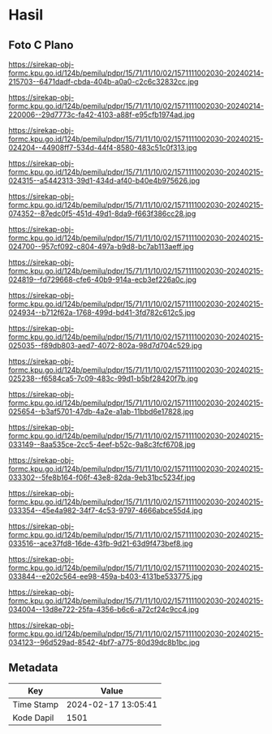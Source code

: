 # Hasil

## Foto C Plano

https://sirekap-obj-formc.kpu.go.id/124b/pemilu/pdpr/15/71/11/10/02/1571111002030-20240214-215703--6471dadf-cbda-404b-a0a0-c2c6c32832cc.jpg

https://sirekap-obj-formc.kpu.go.id/124b/pemilu/pdpr/15/71/11/10/02/1571111002030-20240214-220006--29d7773c-fa42-4103-a88f-e95cfb1974ad.jpg

https://sirekap-obj-formc.kpu.go.id/124b/pemilu/pdpr/15/71/11/10/02/1571111002030-20240215-024204--44908ff7-534d-44f4-8580-483c51c0f313.jpg

https://sirekap-obj-formc.kpu.go.id/124b/pemilu/pdpr/15/71/11/10/02/1571111002030-20240215-024315--a5442313-39d1-434d-af40-b40e4b975626.jpg

https://sirekap-obj-formc.kpu.go.id/124b/pemilu/pdpr/15/71/11/10/02/1571111002030-20240215-074352--87edc0f5-451d-49d1-8da9-f663f386cc28.jpg

https://sirekap-obj-formc.kpu.go.id/124b/pemilu/pdpr/15/71/11/10/02/1571111002030-20240215-024700--957cf092-c804-497a-b9d8-bc7ab113aeff.jpg

https://sirekap-obj-formc.kpu.go.id/124b/pemilu/pdpr/15/71/11/10/02/1571111002030-20240215-024819--fd729668-cfe6-40b9-914a-ecb3ef226a0c.jpg

https://sirekap-obj-formc.kpu.go.id/124b/pemilu/pdpr/15/71/11/10/02/1571111002030-20240215-024934--b712f62a-1768-499d-bd41-3fd782c612c5.jpg

https://sirekap-obj-formc.kpu.go.id/124b/pemilu/pdpr/15/71/11/10/02/1571111002030-20240215-025035--f89db803-aed7-4072-802a-98d7d704c529.jpg

https://sirekap-obj-formc.kpu.go.id/124b/pemilu/pdpr/15/71/11/10/02/1571111002030-20240215-025238--f6584ca5-7c09-483c-99d1-b5bf28420f7b.jpg

https://sirekap-obj-formc.kpu.go.id/124b/pemilu/pdpr/15/71/11/10/02/1571111002030-20240215-025654--b3af5701-47db-4a2e-a1ab-11bbd6e17828.jpg

https://sirekap-obj-formc.kpu.go.id/124b/pemilu/pdpr/15/71/11/10/02/1571111002030-20240215-033149--8aa535ce-2cc5-4eef-b52c-9a8c3fcf6708.jpg

https://sirekap-obj-formc.kpu.go.id/124b/pemilu/pdpr/15/71/11/10/02/1571111002030-20240215-033302--5fe8b164-f06f-43e8-82da-9eb31bc5234f.jpg

https://sirekap-obj-formc.kpu.go.id/124b/pemilu/pdpr/15/71/11/10/02/1571111002030-20240215-033354--45e4a982-34f7-4c53-9797-4666abce55d4.jpg

https://sirekap-obj-formc.kpu.go.id/124b/pemilu/pdpr/15/71/11/10/02/1571111002030-20240215-033516--ace37fd8-16de-43fb-9d21-63d9f473bef8.jpg

https://sirekap-obj-formc.kpu.go.id/124b/pemilu/pdpr/15/71/11/10/02/1571111002030-20240215-033844--e202c564-ee98-459a-b403-4131be533775.jpg

https://sirekap-obj-formc.kpu.go.id/124b/pemilu/pdpr/15/71/11/10/02/1571111002030-20240215-034004--13d8e722-25fa-4356-b6c6-a72cf24c9cc4.jpg

https://sirekap-obj-formc.kpu.go.id/124b/pemilu/pdpr/15/71/11/10/02/1571111002030-20240215-034123--96d529ad-8542-4bf7-a775-80d39dc8b1bc.jpg


## Metadata

| Key        | Value               |
| ---------- | ------------------- |
| Time Stamp | 2024-02-17 13:05:41 |
| Kode Dapil | 1501                |



